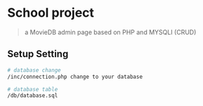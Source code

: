 # School project

> a MovieDB admin page based on PHP and MYSQLI (CRUD)

## Setup Setting

``` bash
# database change
/inc/connection.php change to your database

# database table
/db/database.sql